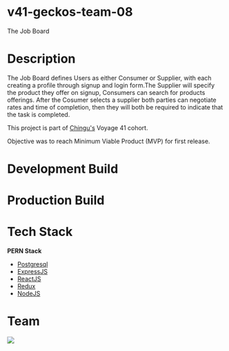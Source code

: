 
# v41-geckos-team-08

The Job Board

# Description

The Job Board defines Users as either Consumer or Supplier, with each creating a profile through signup and login form.The Supplier will specify the product they offer on signup, Consumers can search for products offerings. After the Cosumer selects a supplier both parties can negotiate rates and time of completion, then they will both be required to indicate that the task is completed.

This project is part of [Chingu's](https://chingu.io/) Voyage 41 cohort.

Objective was to reach Minimum Viable Product (MVP) for first release.

# Development Build

# Production Build

# Tech Stack

**PERN Stack**

- [Postgresql](http://www.postgresql.org)
- [ExpressJS](https://expressjs.com/en/api.html)
- [ReactJS](https://reactjs.org/)
- [Redux](https://redux.js.org)
- [NodeJS](https://nodejs.org/en/)

# Team

<a href="https://github.com/chingu-voyages/v41-geckos-team-08/graphs/contributors"> <img src="https://contributors-img.firebaseapp.com/image?repo=chingu-voyages/v41-geckos-team-08" /> </a>
